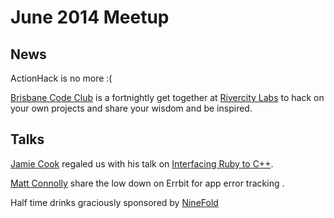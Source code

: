 # June 2014 Meetup


## News

ActionHack is no more :(

[Brisbane Code Club](http://www.meetup.com/Brisbane-Coder-Club/) is a fortnightly get together at [Rivercity Labs](http://www.rivercitylabs.net/) to hack on your own projects and share your wisdom and be inspired.


## Talks

[Jamie Cook](https://github.com/jamiecook) regaled us with his talk on [Interfacing Ruby to C++](https://github.com/jamiecook/brisruby_cplusplus).

[Matt Connolly](https://github.com/mattconnolly) share the low down on Errbit for app error tracking .

Half time drinks graciously sponsored by [NineFold](https://ninefold.com/)  